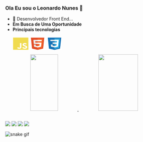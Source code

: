 ### Ola Eu sou o Leonardo Nunes 👋

- 🔭 Desenvolvedor Front End...
-  <strong>Em Busca de Uma  Oportunidade</strong>
-  <strong>Principais tecnologias</strong>
    <div style="display: inline_block"><br>
      <img align="center" alt="Rafa-Js" height="40" width="50" src="https://raw.githubusercontent.com/devicons/devicon/master/icons/javascript/javascript-plain.svg">
      <img align="center" alt="Rafa-HTML" height="40" width="50" src="https://raw.githubusercontent.com/devicons/devicon/master/icons/html5/html5-original.svg">
      <img align="center" alt="Rafa-CSS" height="40" width="50" src="https://raw.githubusercontent.com/devicons/devicon/master/icons/css3/css3-original.svg">
    </div>

<div align="center">
  <a href="https://github.com/leonardofx1">
  <img width="42%" height="180em" src="https://github-readme-stats.vercel.app/api?username=leonardofx1&show_icons=true&theme=dark&include_all_commits=true&count_private=true"/>
  <img width="50%" height="180em" src="https://github-readme-stats.vercel.app/api/top-langs/?username=leonardofx1&layout=compact&langs_count=7&theme=dark"/>
</div>

##

<div> 
  <a href="https://www.instagram.com/leonardo.nunez.h1/" target="_blank"><img src="https://img.shields.io/badge/-Instagram-%23E4405F?style=for-the-badge&logo=instagram&logoColor=white" target="_blank"></a>
 <a href="https://discordapp.com/users/leof1#0215" target="_blank"><img src="https://img.shields.io/badge/Discord-7289DA?style=for-the-badge&logo=discord&logoColor=white" target="_blank"></a> 
  <a href = "mailto:leonardonunesfreitas1@gmail.com"><img src="https://img.shields.io/badge/-Gmail-%23333?style=for-the-badge&logo=gmail&logoColor=white" target="_blank"></a>
  <a href="https://www.linkedin.com/in/leonardo-nunes-freitas-798ba1239/" target="_blank"><img src="https://img.shields.io/badge/-LinkedIn-%230077B5?style=for-the-badge&logo=linkedin&logoColor=white" target="_blank"></a> 
 
![snake gif](https://github.com/leonardofx1/leonardofx1/blob/output/github-contribution-grid-snake.svg)
